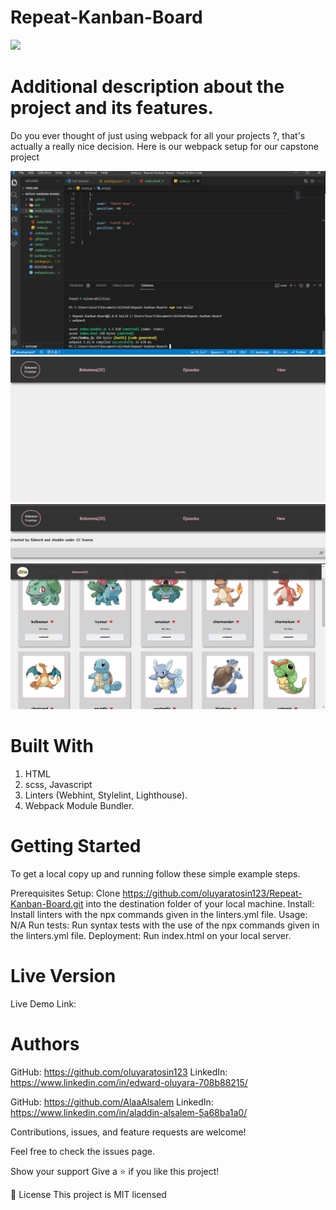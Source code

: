# Repeat-Kanban-Board
![](https://img.shields.io/badge/Microverse-blueviolet)

# Additional description about the project and its features.
Do you ever thought of just using webpack for all your projects ?, that's actually a really nice decision. Here is our webpack setup for our capstone project

![](/src/assets/setup.PNG)![](/src/assets/addHeader.PNG)![](/src/assets/footer.PNG)![](/src/assets/BokomonApi.PNG)

# Built With
  1. HTML
  2. scss, Javascript
  3. Linters (Webhint, Stylelint, Lighthouse).
  4. Webpack Module Bundler.

# Getting Started

To get a local copy up and running follow these simple example steps.

Prerequisites
Setup: Clone https://github.com/oluyaratosin123/Repeat-Kanban-Board.git into the destination folder of your local machine.
Install: Install linters with the npx commands given in the linters.yml file.
Usage: N/A
Run tests: Run syntax tests with the use of the npx commands given in the linters.yml file.
Deployment: Run index.html on your local server.

# Live Version
Live Demo Link: 

# Authors

GitHub: https://github.com/oluyaratosin123
LinkedIn: https://www.linkedin.com/in/edward-oluyara-708b88215/

GitHub: https://github.com/AlaaAlsalem
LinkedIn: https://www.linkedin.com/in/aladdin-alsalem-5a68ba1a0/

Contributions, issues, and feature requests are welcome!

Feel free to check the issues page.

Show your support
Give a ⭐️ if you like this project!

📝 License
This project is MIT licensed

